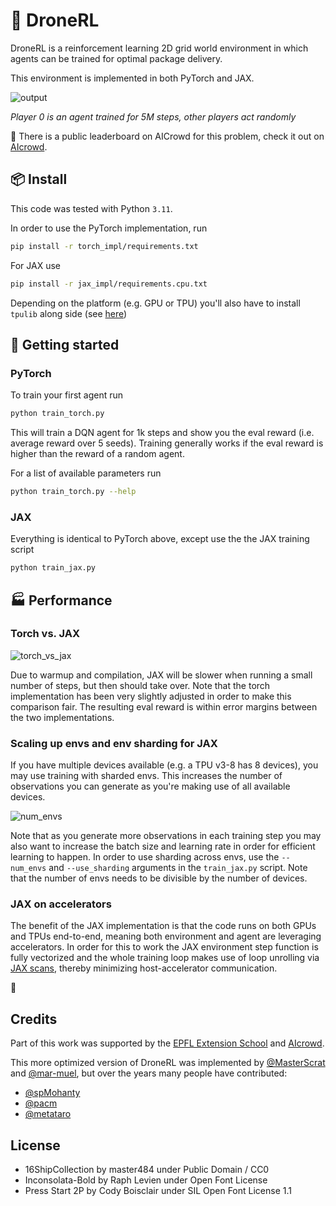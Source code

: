 # 🚁 DroneRL

DroneRL is a reinforcement learning 2D grid world environment in which agents can be trained for optimal package delivery.

This environment is implemented in both PyTorch and JAX.

![output](https://github.com/user-attachments/assets/babedf9d-d062-48f9-9e5e-37d939581a4c)

*Player 0 is an agent trained for 5M steps, other players act randomly*

🥇 There is a public leaderboard on AICrowd for this problem, check it out on [AIcrowd](https://www.aicrowd.com/challenges/dronerl/leaderboards).

## 📦 Install
This code was tested with Python `3.11`.

In order to use the PyTorch implementation, run
```bash
pip install -r torch_impl/requirements.txt
```

For JAX use
```bash
pip install -r jax_impl/requirements.cpu.txt
```
Depending on the platform (e.g. GPU or TPU) you'll also have to install `tpulib` along side (see [here](https://docs.jax.dev/en/latest/installation.html))

## 🚀 Getting started
### PyTorch
To train your first agent run
```bash
python train_torch.py
```
This will train a DQN agent for 1k steps and show you the eval reward (i.e. average reward over 5 seeds). Training generally works if the eval reward is higher than the reward of a random agent.

For a list of available parameters run
```bash
python train_torch.py --help
```

### JAX
Everything is identical to PyTorch above, except use the the JAX training script
```bash
python train_jax.py
```

## 🏭 Performance
### Torch vs. JAX

![torch_vs_jax](https://github.com/user-attachments/assets/1158cebe-9c62-4a3e-ae85-68da03c4081b)

Due to warmup and compilation, JAX will be slower when running a small number of steps, but then should take over. Note that the torch implementation has been very slightly adjusted in order to make this comparison fair. The resulting eval reward is within error margins between the two implementations.

### Scaling up envs and env sharding for JAX
If you have multiple devices available (e.g. a TPU v3-8 has 8 devices), you may use training with sharded envs. This increases the number of observations you can generate as you're making use of all available devices.

![num_envs](https://github.com/user-attachments/assets/5c9215ac-3207-464e-bea9-9e15f1b12e55)

Note that as you generate more observations in each training step you may also want to increase the batch size and learning rate in order for efficient learning to happen. In order to use sharding across envs, use the `--num_envs` and `--use_sharding` arguments in the `train_jax.py` script. Note that the number of envs needs to be divisible by the number of devices.

### JAX on accelerators
The benefit of the JAX implementation is that the code runs on both GPUs and TPUs end-to-end, meaning both environment and agent are leveraging accelerators. In order for this to work the JAX environment step function is fully vectorized and the whole training loop makes use of loop unrolling via [JAX scans](https://docs.jax.dev/en/latest/_autosummary/jax.lax.scan.html), thereby minimizing host-accelerator communication.

🚧

## Credits
Part of this work was supported by the [EPFL Extension School](http://exts.epfl.ch/) and [AIcrowd](http://aicrowd.com/).

This more optimized version of DroneRL was implemented by [@MasterScrat](https://github.com/masterScrat) and [@mar-muel](https://github.com/mar-muel/), but over the years many people have contributed:
* [@spMohanty](https://github.com/spmohanty)
* [@pacm](https://github.com/pacm)
* [@metataro](https://github.com/metataro)

## License
* 16ShipCollection by master484 under Public Domain / CC0
* Inconsolata-Bold by Raph Levien under Open Font License
* Press Start 2P by Cody Boisclair under SIL Open Font License 1.1
